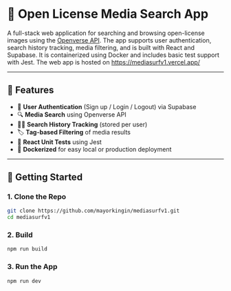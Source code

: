 # 🎨 Open License Media Search App

A full-stack web application for searching and browsing open-license images using the [Openverse API](https://api.openverse.org/v1/). The app supports user authentication, search history tracking, media filtering, and is built with React and Supabase. It is containerized using Docker and includes basic test support with Jest. 
The web app is hosted on https://mediasurfv1.vercel.app/

---

## 🔧 Features

- 🔐 **User Authentication** (Sign up / Login / Logout) via Supabase
- 🔍 **Media Search** using Openverse API
- 🕵️‍♂️ **Search History Tracking** (stored per user)
- 🏷️ **Tag-based Filtering** of media results
- 🧪 **React Unit Tests** using Jest
- 🐳 **Dockerized** for easy local or production deployment

---

## 🚀 Getting Started

### 1. Clone the Repo

```bash
git clone https://github.com/mayorkingin/mediasurfv1.git
cd mediasurfv1
```

### 2. Build 

```bash
npm run build
```

### 3. Run the App
```bash
npm run dev
```
